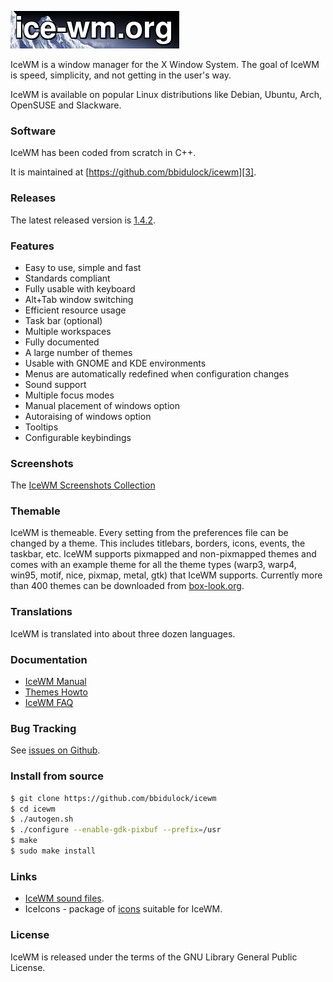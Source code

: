 [![IceWM website logo][1]][2]


IceWM is a window manager for the X Window System.
The goal of IceWM is speed, simplicity,
and not getting in the user's way.

IceWM is available on popular Linux distributions
like Debian, Ubuntu, Arch, OpenSUSE and Slackware.

### Software

IceWM has been coded from scratch in C++.

It is maintained at [https://github.com/bbidulock/icewm][3].

### Releases

The latest released version is [1.4.2](https://github.com/bbidulock/icewm/releases).

### Features

- Easy to use, simple and fast
- Standards compliant
- Fully usable with keyboard
- Alt+Tab window switching
- Efficient resource usage
- Task bar (optional)
- Multiple workspaces
- Fully documented
- A large number of themes
- Usable with GNOME and KDE environments
- Menus are automatically redefined when configuration changes
- Sound support
- Multiple focus modes
- Manual placement of windows option
- Autoraising of windows option
- Tooltips
- Configurable keybindings

### Screenshots

The [IceWM Screenshots Collection](screenshots)

### Themable

IceWM is themeable. Every setting from the preferences file can be changed
by a theme. This includes titlebars, borders, icons, events, the taskbar,
etc. IceWM supports pixmapped and non-pixmapped themes and comes with an
example theme for all the theme types (warp3, warp4, win95, motif, nice,
pixmap, metal, gtk) that IceWM supports.
Currently more than 400 themes can be downloaded from
[box-look.org](https://www.box-look.org/browse/cat/142/ord/latest/).

### Translations

IceWM is translated into about three dozen languages.

### Documentation

- [IceWM Manual](manual)
- [Themes Howto](themes)
- [IceWM FAQ](FAQ)

### Bug Tracking

See [issues on Github](https://github.com/bbidulock/icewm/issues).

### Install from source

```bash
$ git clone https://github.com/bbidulock/icewm
$ cd icewm
$ ./autogen.sh
$ ./configure --enable-gdk-pixbuf --prefix=/usr
$ make
$ sudo make install
```

### Links

- [IceWM sound files](icewm-sounds).
- IceIcons - package of [icons](http://sandbox.cz/~covex/icewm/iceicons/) suitable for IceWM.

### License

IceWM is released under the terms of the GNU Library General Public License.

[1]: images/logo.jpg "ice-wm.org"
[2]: https://ice-wm.org
[3]: https://github.com/bbidulock/icewm
